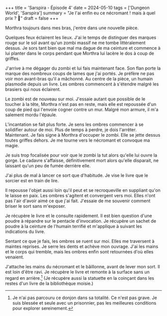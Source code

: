 +++
title = 'Sarspira - Épisode 4'
date = 2024-05-10
tags = ['Dungeon World', 'Sarspira']
summary = "Je l'ai enfin eu ce nécromant ! mais à quel prix ? :money_with_wings:"
draft = false
+++

Morthra toujours dans mes bras, j'entre dans une nouvelle pièce.

Quelques feux éclairent les lieux. J'ai le temps de distinguer des marques rouge sur le sol avant qu'un zombi massif ne me tombe littéralement dessus. Je sors tant bien que mal ma dague de ma ceinture et commence à lui planter dans le corps pendant que Morthra lui lacère le dos à coup de griffes.

J'arrive à me dégager du zombi et lui fais maintenant face. Son flan porte la marque des nombreux coups de lames que j'ai portés. Je préfère ne pas voir mon avant-bras qu'il a mâchonné. Au centre de la pièce, un humain plasmodie depuis un livre. Les ombres commencent à s'étendre malgré les brasiers qui nous éclairent.

Le zombi est de nouveau sur moi. J'essaie autant que possible de le toucher à la tête, Morthra n'est pas en reste, mais elle est repoussée d'un coup de pied qui l'envoie cogner contre un mur. Malgré mon armure, il m'a salement mordu l'épaule.

L’incantation se fait plus forte. Je sens les ombres commencer à se solidifier autour de moi. Plus de temps à perdre, je dois l'arrêter. Maintenant. Je fais signe à Morthra d'occuper le zombi. Elle se jette dessus toutes griffes dehors. Je me tourne vers le nécromant et convoque ma magie.

Je suis trop focalisée pour voir que le zombi la tut alors qu'elle lui ouvre la gorge. Le cadavre s'affaisse, définitivement mort alors qu'elle disparait, ne laissant qu'un peu de fumée derrière elle.

J'ai plus de mal à lancer ce sort que d'habitude. Je vise le livre que le sorcier est en train de lire.

Il repousse l'objet aussi loin qu'il peut et se recroqueville en suppliant qu'on le laisse en paix. Les ombres s'agitent et convergent vers moi. Elles n'ont pas l'air d'avoir aimé ce que j'ai fait. J'essaie de me souvenir comment briser le sort sans m'exposer.

Je récupère le livre et le consulte rapidement. Il est bien question d'une poudre à répandre sur le pentacle d'invocation. Je récupère un sachet de poudre à la ceinture de l'humain terrifié et m'applique à suivant les indications du livre.

Sentant ce que je fais, les ombres se ruent sur moi. Elles me traversent à maintes reprises. Je serre les dents et achève mon ouvrage. J'ai les mains et le corps qui tremble, mais les ombres enfin sont retournées d'où elles venaient.

J'attache les mains du nécromant et le bâillonne, avant de lever mon sort. Il est loin d'être ravi. Je récupère le livre et remonte à la surface sans un regard en arrière.[^1] (Je récupère aussi la statuette en la coinçant dans les restes d'un livre de la bibliothèque moisie.)

[^1]: Je n'ai pas parcouru ce donjon dans sa totalité. Ce n'est pas grave. Je suis blessée et seule avec un prisonnier, pas les meilleures conditions pour explorer sereinement.

